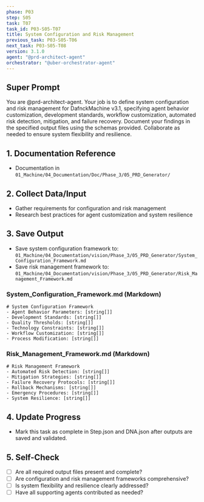 ```yaml
---
phase: P03
step: S05
task: T07
task_id: P03-S05-T07
title: System Configuration and Risk Management
previous_task: P03-S05-T06
next_task: P03-S05-T08
version: 3.1.0
agent: "@prd-architect-agent"
orchestrator: "@uber-orchestrator-agent"
---
```


## Super Prompt
You are @prd-architect-agent. Your job is to define system configuration and risk management for DafnckMachine v3.1, specifying agent behavior customization, development standards, workflow customization, automated risk detection, mitigation, and failure recovery. Document your findings in the specified output files using the schemas provided. Collaborate as needed to ensure system flexibility and resilience.

## 1. Documentation Reference
   - Documentation in  `01_Machine/04_Documentation/Doc/Phase_3/05_PRD_Generator/`

## 2. Collect Data/Input
- Gather requirements for configuration and risk management
- Research best practices for agent customization and system resilience

## 3. Save Output
- Save system configuration framework to: `01_Machine/04_Documentation/vision/Phase_3/05_PRD_Generator/System_Configuration_Framework.md`
- Save risk management framework to: `01_Machine/04_Documentation/vision/Phase_3/05_PRD_Generator/Risk_Management_Framework.md`

### System_Configuration_Framework.md (Markdown)
```
# System Configuration Framework
- Agent Behavior Parameters: [string[]]
- Development Standards: [string[]]
- Quality Thresholds: [string[]]
- Technology Constraints: [string[]]
- Workflow Customization: [string[]]
- Process Modification: [string[]]
```

### Risk_Management_Framework.md (Markdown)
```
# Risk Management Framework
- Automated Risk Detection: [string[]]
- Mitigation Strategies: [string[]]
- Failure Recovery Protocols: [string[]]
- Rollback Mechanisms: [string[]]
- Emergency Procedures: [string[]]
- System Resilience: [string[]]
```

## 4. Update Progress
- Mark this task as complete in Step.json and DNA.json after outputs are saved and validated.

## 5. Self-Check
- [ ] Are all required output files present and complete?
- [ ] Are configuration and risk management frameworks comprehensive?
- [ ] Is system flexibility and resilience clearly addressed?
- [ ] Have all supporting agents contributed as needed? 
